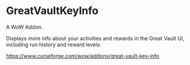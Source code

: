 # GreatVaultKeyInfo

A WoW Addon.

Displays more info about your activities and rewards in the Great Vault UI, including run history and reward levels.

https://www.curseforge.com/wow/addons/great-vault-key-info
